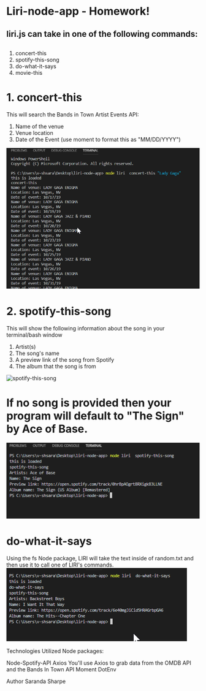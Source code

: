 # Liri-node-app - Homework!


## liri.js can take in one of the following commands:<h2>

1. concert-this
2. spotify-this-song
3. do-what-it-says
4. movie-this


# 1. concert-this

This will search the Bands in Town Artist Events API:

1. Name of the venue
2. Venue location
3. Date of the Event (use moment to format this as "MM/DD/YYYY")

![concert-this](/images/concertthis.png)


# 2. spotify-this-song

This will show the following information about the song in your terminal/bash window
  

1. Artist(s)
2. The song's name
3. A preview link of the song from Spotify
4. The album that the song is from


![spotify-this-song](/images/spotify-this2.png)

# If no song is provided then your program will default to "The Sign" by Ace of Base.

![spotify-this-song](/images/spotify-this.png)


# do-what-it-says

Using the fs Node package, LIRI will take the text inside of random.txt and then use it to call one of LIRI's commands.
![do-what-it-says](/images/do-what-it-says.png)




Technologies Utilized
Node packages:

Node-Spotify-API
Axios
    You'll use Axios to grab data from the OMDB API and the Bands In Town API
Moment
DotEnv





Author
Saranda Sharpe